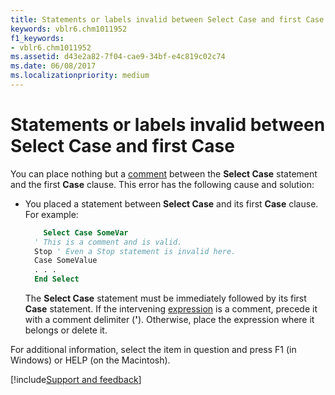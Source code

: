 ```yaml
---
title: Statements or labels invalid between Select Case and first Case
keywords: vblr6.chm1011952
f1_keywords:
- vblr6.chm1011952
ms.assetid: d43e2a82-7f04-cae9-34bf-e4c819c02c74
ms.date: 06/08/2017
ms.localizationpriority: medium
---
```



# Statements or labels invalid between Select Case and first Case

You can place nothing but a [comment](../../Glossary/vbe-glossary.md#comment) between the **Select Case** statement and the first **Case** clause. This error has the following cause and solution:

- You placed a statement between **Select Case** and its first **Case** clause. For example:
    
  ```vb
      Select Case SomeVar 
    ' This is a comment and is valid. 
    Stop ' Even a Stop statement is invalid here. 
    Case SomeValue 
    . . . 
    End Select 
  ```

  The **Select Case** statement must be immediately followed by its first **Case** statement. If the intervening [expression](../../Glossary/vbe-glossary.md#expression) is a comment, precede it with a comment delimiter (**'**). Otherwise, place the expression where it belongs or delete it.
    

For additional information, select the item in question and press F1 (in Windows) or HELP (on the Macintosh).

[!include[Support and feedback](~/includes/feedback-boilerplate.md)]